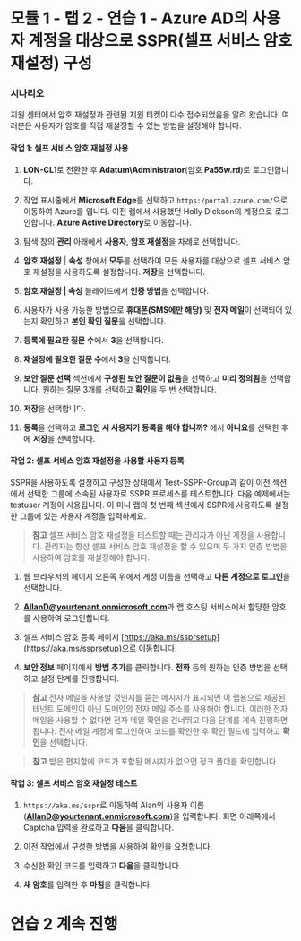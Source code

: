﻿# 모듈 1 - 랩 2 - 연습 1 - Azure AD의 사용자 계정을 대상으로 SSPR(셀프 서비스 암호 재설정) 구성


### 시나리오

지원 센터에서 암호 재설정과 관련된 지원 티켓이 다수 접수되었음을 알려 왔습니다. 여러분은 사용자가 암호를 직접 재설정할 수 있는 방법을 설정해야 합니다. 



#### 작업 1: 셀프 서비스 암호 재설정 사용

1.  **LON-CL1**로 전환한 후 **Adatum\\Administrator**(암호 **Pa55w.rd**)로 로그인합니다.

2.  작업 표시줄에서 **Microsoft Edge**를 선택하고 `https:/portal.azure.com/`으로 이동하여 Azure를 엽니다.  이전 랩에서 사용했던 Holly Dickson의 계정으로 로그인합니다. **Azure Active Directory**로 이동합니다.
    

3.  탐색 창의 **관리** 아래에서 **사용자**, **암호 재설정**을 차례로 선택합니다.

4.  **암호 재설정** | **속성** 창에서 **모두**를 선택하여 모든 사용자를 대상으로 셀프 서비스 암호 재설정을 사용하도록 설정합니다. **저장**을 선택합니다.

5.  **암호 재설정 | 속성** 블레이드에서 **인증 방법**을 선택합니다.

6.  사용자가 사용 가능한 방법으로 **휴대폰(SMS에만 해당)** 및
    **전자 메일**이 선택되어 있는지 확인하고 **본인 확인 질문**을 선택합니다.

7.  **등록에 필요한 질문 수**에서 **3**을 선택합니다.

8.  **재설정에 필요한 질문 수**에서 **3**을 선택합니다.

9.  **보안 질문 선택** 섹션에서 **구성된 보안 질문이 없음**을 선택하고 **미리 정의됨**을 선택합니다. 원하는 질문 3개를 선택하고 **확인**을 두 번 선택합니다.

10. **저장**을 선택합니다.

11. **등록**을 선택하고 **로그인 시 사용자가 등록을 해야 합니까?** 에서 **아니요**를 선택한 후에 **저장**을 선택합니다.

#### 작업 2: 셀프 서비스 암호 재설정을 사용할 사용자 등록

SSPR을 사용하도록 설정하고 구성한 상태에서 Test-SSPR-Group과 같이 이전 섹션에서 선택한 그룹에 소속된 사용자로 SSPR 프로세스를 테스트합니다. 다음 예제에서는 testuser 계정이 사용됩니다. 이 미니 랩의 첫 번째 섹션에서 SSPR에 사용하도록 설정한 그룹에 있는 사용자 계정을 입력하세요.

>**참고**
셀프 서비스 암호 재설정을 테스트할 때는 관리자가 아닌 계정을 사용합니다. 관리자는 항상 셀프 서비스 암호 재설정을 할 수 있으며 두 가지 인증 방법을 사용하여 암호를 재설정해야 합니다.

1.   웹 브라우저의 페이지 오른쪽 위에서 계정 이름을 선택하고 **다른 계정으로 로그인**을 선택합니다. 

2.  **AllanD@yourtenant.onmicrosoft.com**과 랩 호스팅 서비스에서 할당한 암호를 사용하여 로그인합니다.   

1. 셀프 서비스 암호 등록 페이지 [https://aka.ms/ssprsetup](https://aka.ms/ssprsetup)으로 이동합니다.

1. **보안 정보** 페이지에서 **방법 추가**를 클릭합니다. **전화** 등의 원하는 인증 방법을 선택하고 설정 단계를 진행합니다.

>**참고** 
전자 메일을 사용할 것인지를 묻는 메시지가 표시되면 이 랩용으로 제공된 테넌트 도메인이 아닌 도메인의 전자 메일 주소를 사용해야 합니다. 이러한 전자 메일을 사용할 수 없다면 전자 메일 확인을 건너뛰고 다음 단계를 계속 진행하면 됩니다. 전자 메일 계정에 로그인하여 코드를 확인한 후 확인 필드에 입력하고 **확인**을 선택합니다. 
    
>**참고** 
받은 편지함에 코드가 포함된 메시지가 없으면 정크 폴더를 확인합니다.

#### 작업 3: 셀프 서비스 암호 재설정 테스트

1. `https://aka.ms/sspr`로 이동하여 Alan의 사용자 이름(**AllanD@yourtenant.onmicrosoft.com**)을 입력합니다. 화면 아래쪽에서 Captcha 입력을 완료하고 **다음**을 클릭합니다.

1. 이전 작업에서 구성한 방법을 사용하여 확인을 요청합니다.

11. 수신한 확인 코드를 입력하고 **다음**을 클릭합니다.

12. **새 암호**를 입력한 후 **마침**을 클릭합니다.

# 연습 2 계속 진행
